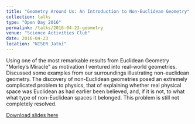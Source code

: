```yaml
---
title: "Geometry Around Us: An Introduction to Non-Euclidean Geometry"
collection: talks
type: "Open Day 2016"
permalink: /talks/2016-04-23-geometry
venue: "Science Activities Club"
date: 2016-04-23
location: "NISER Jatni"
---
```


Using one of the most remarkable results from Euclidean Geometry "Morley’s Miracle" as motivation I ventured into real-world geometries. Discussed some examples from our surroundings illustrating non-euclidean geometry. The discovery of non-Euclidean geometries posed an extremely complicated problem to physics, that of explaining whether real physical space was Euclidean as had
earlier been believed, and, if it is not, to what what type of non-Euclidean spaces it belonged. This problem is still not completely resolved.

[Download slides here](http://gkorpal.github.io/files/non-eucledian-geometry.pdf)
